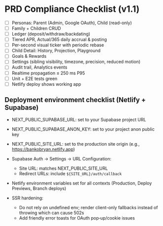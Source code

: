 # PRD Compliance Checklist (v1.1)

- [ ] Personas: Parent (Admin, Google OAuth), Child (read-only)
- [ ] Family + Children CRUD
- [ ] Ledger (deposit/withdraw/backdating)
- [ ] Tiered APR, Actual/365 daily accrual & posting
- [ ] Per-second visual ticker with periodic rebase
- [ ] Child Detail: History, Projection, Playground
- [ ] Goals & Rewards
- [ ] Settings (sibling visibility, timezone, precision, reduced motion)
- [ ] Audit trail, Analytics events
- [ ] Realtime propagation ≤ 250 ms P95
- [ ] Unit + E2E tests green
- [ ] Netlify deploy shows working app

## Deployment environment checklist (Netlify + Supabase)

- NEXT_PUBLIC_SUPABASE_URL: set to your Supabase project URL
- NEXT_PUBLIC_SUPABASE_ANON_KEY: set to your project anon public key
- NEXT_PUBLIC_SITE_URL: set to the production site origin (e.g., <https://bankobryan.netlify.app>)

- Supabase Auth → Settings → URL Configuration:
  - Site URL: matches NEXT_PUBLIC_SITE_URL
  - Redirect URLs: include `${SITE_URL}/auth/callback`
- Netlify environment variables set for all contexts (Production, Deploy Previews, Branch deploys)
- SSR hardening:
  - Do not rely on undefined env; render client-only fallbacks instead of throwing which can cause 502s
  - Add friendly error toasts for OAuth pop‑up/cookie issues
